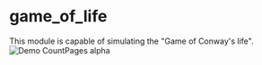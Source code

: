 # game_of_life
This module is capable of simulating the "Game of Conway's life".
![Demo CountPages alpha](https://upload.wikimedia.org/wikipedia/commons/7/7e/GameOfLife_Glider_Animation.gif)
